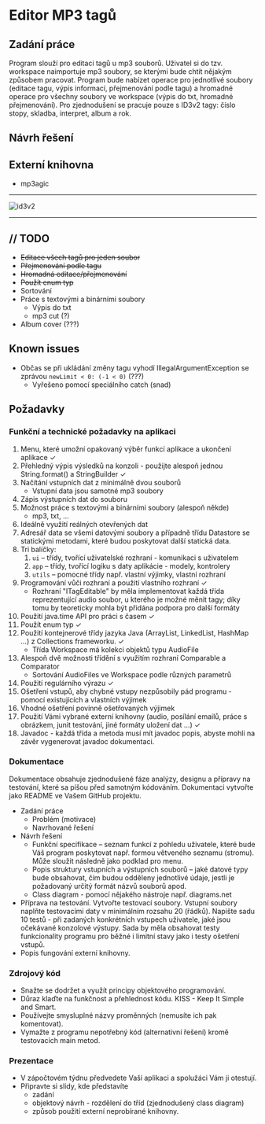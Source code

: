 # Editor MP3 tagů

## Zadání práce

Program slouží pro editaci tagů u mp3 souborů. Uživatel si do tzv. workspace naimportuje mp3 soubory, se kterými bude chtít nějakým způsobem pracovat. Program bude nabízet operace pro jednotlivé soubory (editace tagu, výpis informací, přejmenování podle tagu) a hromadné operace pro všechny soubory ve workspace (výpis do txt, hromadné přejmenování). Pro zjednodušení se pracuje pouze s ID3v2 tagy: číslo stopy, skladba, interpret, album a rok.

## Návrh řešení

## Externí knihovna

* mp3agic

---

![id3v2](https://id3.org/Developer%20Information?action=AttachFile&do=get&target=3d-logo.gif)

---

## // TODO

* ~~Editace všech tagů pro jeden soubor~~
* ~~Přejmenování podle tagu~~
* ~~Hromadná editace/přejmenování~~
* ~~Použít enum typ~~
* Sortování
* Práce s textovými a binárními soubory
  * Výpis do txt
  * mp3 cut (?)
* Album cover (???)

## Known issues

* Občas se při ukládání změny tagu vyhodí IllegalArgumentException se zprávou `newLimit < 0: (-1 < 0)` (???)
  * Vyřešeno pomocí speciálního catch (snad)

## Požadavky

### Funkční a technické požadavky na aplikaci

1. Menu, které umožní opakovaný výběr funkcí aplikace a ukončení aplikace ✓
2. Přehledný výpis výsledků na konzoli - použijte alespoň jednou String.format() a StringBuilder ✓
3. Načítání vstupních dat z minimálně dvou souborů
   * Vstupní data jsou samotné mp3 soubory
4. Zápis výstupních dat do souboru
5. Možnost práce s textovými a binárními soubory (alespoň někde)
   * mp3, txt, ...
6. Ideálně využití reálných otevřených dat
7. Adresář data se všemi datovými soubory a případně třídu Datastore se statickými metodami, které budou poskytovat další statická data.
8. Tri balíčky:
   1. `ui` – třídy, tvořící uživatelské rozhraní - komunikaci s uživatelem
   2. `app` – třídy, tvořící logiku s daty aplikácie - modely, kontrolery
   3. `utils` – pomocné třídy např. vlastní výjimky, vlastní rozhraní
9. Programování vůči rozhraní a použití vlastního rozhraní ✓
   * Rozhraní "ITagEditable" by měla implementovat každá třída reprezentující audio soubor, u kterého je možné měnit tagy; díky tomu by teoreticky mohla být přidána podpora pro další formáty
10. Použití java.time API pro práci s časem ✓
11. Použít enum typ ✓
12. Použití kontejnerové třídy jazyka Java (ArrayList, LinkedList, HashMap ...) z Collections frameworku. ✓
    * Třída Workspace má kolekci objektů typu AudioFile
13. Alespoň dvě možnosti třídění s využitím rozhraní Comparable a Comparator
    * Sortování AudioFiles ve Workspace podle různých parametrů
14. Použití regulárního výrazu ✓
15. Ošetření vstupů, aby chybné vstupy nezpůsobily pád programu - pomocí existujících a vlastních výjimek
16. Vhodné ošetření povinně ošetřovaných výjimek
17. Použití Vámi vybrané externí knihovny (audio, posílání emailů, práce s obrázkem, junit testování, jiné formáty uložení dat ...) ✓
18. Javadoc - každá třída a metoda musí mít javadoc popis, abyste mohli na závěr vygenerovat javadoc dokumentaci.

### Dokumentace

Dokumentace obsahuje zjednodušené fáze analýzy, designu a přípravy na testování, které sa píšou před samotným kódováním. Dokumentaci vytvořte jako README ve Vašem GitHub projektu.

* Zadání práce
  * Problém (motivace)
  * Navrhované řešení
* Návrh řešení
  * Funkční specifikace – seznam funkcí z pohledu uživatele, které bude Váš program poskytovat např. formou větveného seznamu (stromu). Může sloužit následně jako podklad pro menu.
  * Popis struktury vstupních a výstupních souborů – jaké datové typy bude obsahovat, čím budou odděleny jednotlivé údaje, jestli je požadovaný určitý formát názvů souborů apod.
  * Class diagram - pomocí nějakého nástroje např. diagrams.net
* Příprava na testování. Vytvořte testovací soubory. Vstupní soubory naplňte testovacími daty v minimálním rozsahu 20 (řádků). Napište sadu 10 testů - při zadaných konkrétních vstupech uživatele, jaké jsou očekávané konzolové výstupy. Sada by měla obsahovat testy funkcionality programu pro běžné i limitní stavy jako i testy ošetření vstupů.
* Popis fungování externí knihovny.

### Zdrojový kód

* Snažte se dodržet a využít principy objektového programování.
* Důraz klaďte na funkčnost a přehlednost kódu. KISS - Keep It Simple and Smart.
* Používejte smysluplné názvy proměnných (nemusíte ich pak komentovat).
* Vymažte z programu nepotřebný kód (alternativní řešení) kromě testovacích main metod.

### Prezentace

* V zápočtovém týdnu předvedete Vaší aplikaci a spolužáci Vám ji otestují.  
* Připravte si slidy, kde představíte
  * zadání
  * objektový návrh - rozdělení do tříd (zjednodušený class diagram)
  * způsob použití externí neprobírané  knihovny.

